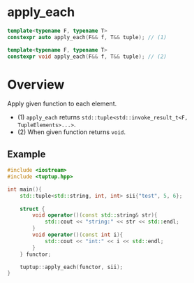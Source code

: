 # apply_each

```cpp
template<typename F, typename T>
constexpr auto apply_each(F&& f, T&& tuple); // (1)

template<typename F, typename T>
constexpr void apply_each(F&& f, T&& tuple); // (2)
```

# Overview
Apply given function to each element.
- (1) `apply_each` returns `std::tuple<std::invoke_result_t<F, TupleElements>...>`.
- (2) When given function returns `void`.

## Example
```cpp
#include <iostream>
#include <tuptup.hpp>

int main(){
    std::tuple<std::string, int, int> sii{"test", 5, 6};
    
    struct {
        void operator()(const std::string& str){
            std::cout << "string:" << str << std::endl;
        }
        void operator()(const int i){
            std::cout << "int:" << i << std::endl;
        }
    } functor;

    tuptup::apply_each(functor, sii);
}
```